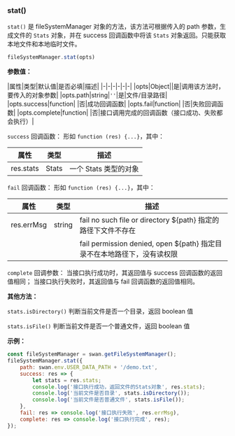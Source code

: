 ### stat()

`stat()` 是 fileSystemManager 对象的方法，该方法可根据传入的 path 参数，生成文件的 `Stats` 对象，并在 success 回调函数中将该 `Stats` 对象返回。只能获取本地文件和本地临时文件。

```js
fileSystemManager.stat(opts)
```

**参数值：**

|属性|类型|默认值|是否必填|描述|
|-|-|-|-|-|-|
|opts|Object||是|调用该方法时，要传入的对象参数|
|opts.path|string|`''`|是|文件/目录路径|
|opts.success|function| |否|成功回调函数|
|opts.fail|function| |否|失败回调函数|
|opts.complete|function| |否|接口调用完成的回调函数（接口成功、失败都会执行）|

`success` 回调函数：
形如 `function (res) {...}`，其中：

|属性|类型|描述|
|-|-|-|
|res.stats|Stats|一个 Stats 类型的对象|

`fail` 回调函数：
形如 `function (res) {...}`，其中：

|属性|类型|描述|
|-|-|-|
|res.errMsg|string|fail no such file or directory ${path} 指定的路径下文件不存在|
|||fail permission denied, open ${path} 指定目录不在本地路径下，没有读权限|
`complete` 回调参数：
当接口执行成功时，其返回值与 success 回调函数的返回值相同；
当接口执行失败时，其返回值与 fail 回调函数的返回值相同。

**其他方法：**

`stats.isDirectory()`
判断当前文件是否一个目录，返回 boolean 值

`stats.isFile()`
判断当前文件是否一个普通文件，返回 boolean 值

**示例：**

```js
const fileSystemManager = swan.getFileSystemManager();
fileSystemManager.stat({
    path: swan.env.USER_DATA_PATH + '/demo.txt',
    success: res => {
        let stats = res.stats;
        console.log('接口执行成功，返回文件的Stats对象', res.stats);
        console.log('当前文件是否目录', stats.isDirectory());
        console.log('当前文件是否普通文件', stats.isFile());
    },
    fail: res => console.log('接口执行失败', res.errMsg),
    complete: res => console.log('接口执行完成', res);
});
```
